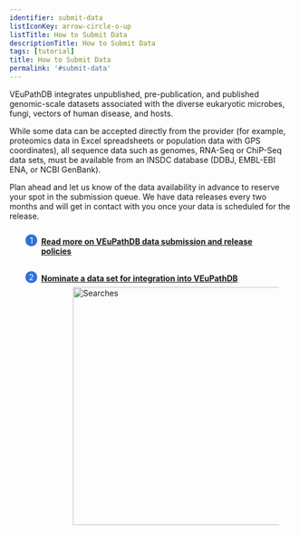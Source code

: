 ```yaml
---
identifier: submit-data
listIconKey: arrow-circle-o-up
listTitle: How to Submit Data
descriptionTitle: How to Submit Data
tags: [tutorial]
title: How to Submit Data
permalink: '#submit-data'
---
```

<style>
  .submit-data-feature {
    margin: auto;
  }
  .submit-data-feature--panels {
    display: flex;
    flex-wrap: wrap;
    align-items: flex-start;
    counter-reset: panel;
  }
  .submit-data-feature--panels > * {
    overflow: hidden;
    margin: 0 2em;
  }
  .submit-data-feature--panels > * > div {
    margin-top: 1em;
    margin-left: 2em;
    position: relative;
  }
  .submit-data-feature--panels > * img {
    margin-left: 2em;
  }
  .submit-data-feature--panels > * > div:before {
    counter-increment: panel;
    content: counter(panel);
    background: #3171d8;
    border-radius: 1em;
    height: 1.5em;
    width: 1.5em;
    display: inline-flex;
    justify-content: center;
    align-items: center;
    margin-right: .5em;
    color: white;
    position: absolute;
    left: -2em;
    top: -0.25em;
  }
  #topright {
    text-align: right;
  }
</style>

VEuPathDB integrates unpublished, pre-publication, and published genomic-scale datasets associated with the diverse eukaryotic microbes, fungi, vectors of human disease, and hosts. 

While some data can be accepted directly from the provider (for example, proteomics data in Excel spreadsheets or population data with GPS coordinates), all sequence data such as genomes, RNA-Seq or ChiP-Seq data sets, must be available from an INSDC database (DDBJ, EMBL-EBI ENA, or NCBI GenBank).

Plan ahead and let us know of the data availability in advance to reserve your spot in the submission queue. We have data releases every two months and will get in contact with you once your data is scheduled for the release. 

<div class="submit-data-feature--panels">
  <div>
    <div><a href="app/static-content/dataSubmission.html"><b>Read more on VEuPathDB data submission and release policies
</b></a><br/><br/>
  </div>

  <div>
    <div><a href="https://docs.google.com/forms/d/e/1FAIpQLScmRz2amcjBHQh0D1HPXwmAQTi-k67VRtXRoIOLopCCSo-VcA/viewform"><b>Nominate a data set for integration into VEuPathDB</b></a>
    </div>
      <img style="width: 30em; margin-top: .5em; margin-left: 4em;" src="{{ "/assets/images/resources_tools/nomination_form.png" | absolute_url }}" alt="Searches"/><br>
  </div>

